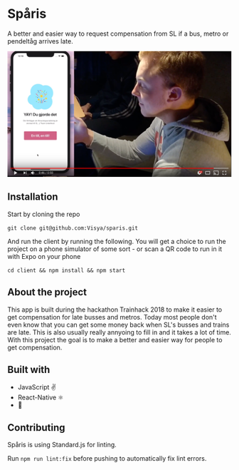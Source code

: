# Spåris

A better and easier way to request compensation from SL if a bus, metro or pendeltåg arrives late.

[![Watch the video](.github/thumbnail.png)](https://www.youtube.com/watch?v=zg6lYpeCK8g)

## Installation

Start by cloning the repo

    git clone git@github.com:Visya/sparis.git

And run the client by running the following. You will get a choice to run the project on a phone simulator of some sort - or scan a QR code to run in it with Expo on your phone

    cd client && npm install && npm start

## About the project

This app is built during the hackathon Trainhack 2018 to make it easier to get compensation for late busses and metros. Today most people don't even know that you can get some money back when SL's busses and trains are late. This is also usually really annyoing to fill in and it takes a lot of time. With this project the goal is to make a better and easier way for people to get compensation.

## Built with

- JavaScript ✌️
- React-Native ⚛️
- 💖


## Contributing
Spåris is using Standard.js for linting.

Run `npm run lint:fix` before pushing to automatically fix lint errors.
